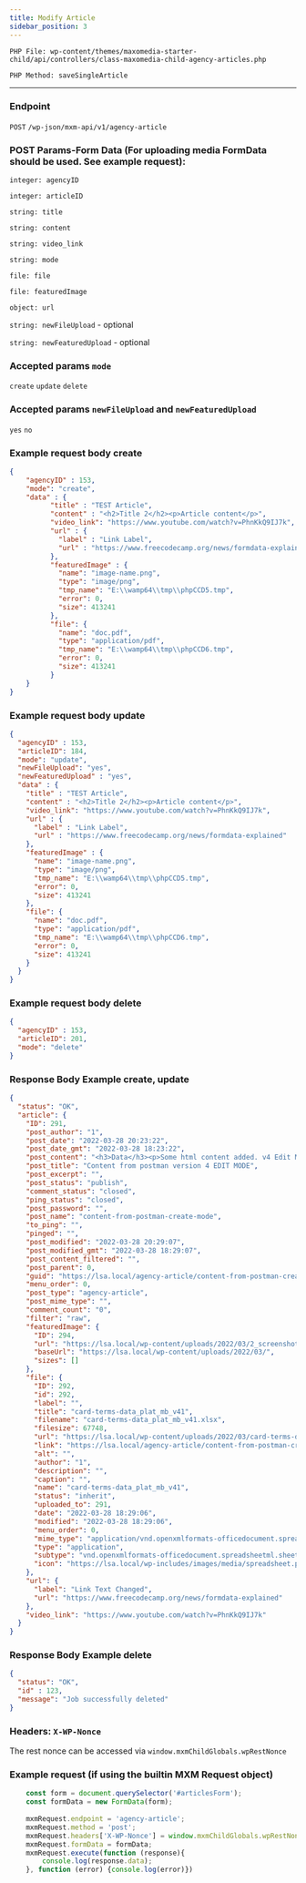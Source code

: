 ```yaml
---
title: Modify Article
sidebar_position: 3
---
```


`PHP File: wp-content/themes/maxomedia-starter-child/api/controllers/class-maxomedia-child-agency-articles.php`

`PHP Method: saveSingleArticle`

---
### Endpoint

`POST` `/wp-json/mxm-api/v1/agency-article`

### POST Params-Form Data (For uploading media FormData should be used. See example request):

`integer: agencyID`

`integer: articleID`

`string: title`

`string: content`

`string: video_link`

`string: mode`

`file: file`

`file: featuredImage`

`object: url`

`string: newFileUpload` - optional

`string: newFeaturedUpload` - optional

### Accepted params `mode`

`create`
`update`
`delete`

### Accepted params `newFileUpload` and `newFeaturedUpload`

`yes`
`no`

### Example request body create

```json
{
    "agencyID" : 153,
    "mode": "create",
    "data" : {
          "title" : "TEST Article",
          "content" : "<h2>Title 2</h2><p>Article content</p>",
          "video_link": "https://www.youtube.com/watch?v=PhnKkQ9IJ7k",
          "url" : {
            "label" : "Link Label",
            "url" : "https://www.freecodecamp.org/news/formdata-explained"
          },
          "featuredImage" : {
            "name": "image-name.png",
            "type": "image/png",
            "tmp_name": "E:\\wamp64\\tmp\\phpCCD5.tmp",
            "error": 0,
            "size": 413241
          },
          "file": {
            "name": "doc.pdf",
            "type": "application/pdf",
            "tmp_name": "E:\\wamp64\\tmp\\phpCCD6.tmp",
            "error": 0,
            "size": 413241
          }
    }
}
```

### Example request body update

```json
{
  "agencyID" : 153,
  "articleID": 184,
  "mode": "update",
  "newFileUpload": "yes",
  "newFeaturedUpload" : "yes",
  "data" : {
    "title" : "TEST Article",
    "content" : "<h2>Title 2</h2><p>Article content</p>",
    "video_link": "https://www.youtube.com/watch?v=PhnKkQ9IJ7k",
    "url" : {
      "label" : "Link Label",
      "url" : "https://www.freecodecamp.org/news/formdata-explained"
    },
    "featuredImage" : {
      "name": "image-name.png",
      "type": "image/png",
      "tmp_name": "E:\\wamp64\\tmp\\phpCCD5.tmp",
      "error": 0,
      "size": 413241
    },
    "file": {
      "name": "doc.pdf",
      "type": "application/pdf",
      "tmp_name": "E:\\wamp64\\tmp\\phpCCD6.tmp",
      "error": 0,
      "size": 413241
    }
  }
}
```

### Example request body delete

```json
{
  "agencyID" : 153,
  "articleID": 201,
  "mode": "delete"
}
```

### Response Body Example create, update

```json
{
  "status": "OK",
  "article": {
    "ID": 291,
    "post_author": "1",
    "post_date": "2022-03-28 20:23:22",
    "post_date_gmt": "2022-03-28 18:23:22",
    "post_content": "<h3>Data</h3><p>Some html content added. v4 Edit Mode</p>",
    "post_title": "Content from postman version 4 EDIT MODE",
    "post_excerpt": "",
    "post_status": "publish",
    "comment_status": "closed",
    "ping_status": "closed",
    "post_password": "",
    "post_name": "content-from-postman-create-mode",
    "to_ping": "",
    "pinged": "",
    "post_modified": "2022-03-28 20:29:07",
    "post_modified_gmt": "2022-03-28 18:29:07",
    "post_content_filtered": "",
    "post_parent": 0,
    "guid": "https://lsa.local/agency-article/content-from-postman-create-mode/",
    "menu_order": 0,
    "post_type": "agency-article",
    "post_mime_type": "",
    "comment_count": "0",
    "filter": "raw",
    "featuredImage": {
      "ID": 294,
      "url": "https://lsa.local/wp-content/uploads/2022/03/2_screenshot_1.png",
      "baseUrl": "https://lsa.local/wp-content/uploads/2022/03/",
      "sizes": []
    },
    "file": {
      "ID": 292,
      "id": 292,
      "label": "",
      "title": "card-terms-data_plat_mb_v41",
      "filename": "card-terms-data_plat_mb_v41.xlsx",
      "filesize": 67748,
      "url": "https://lsa.local/wp-content/uploads/2022/03/card-terms-data_plat_mb_v41.xlsx",
      "link": "https://lsa.local/agency-article/content-from-postman-create-mode/card-terms-data_plat_mb_v41/",
      "alt": "",
      "author": "1",
      "description": "",
      "caption": "",
      "name": "card-terms-data_plat_mb_v41",
      "status": "inherit",
      "uploaded_to": 291,
      "date": "2022-03-28 18:29:06",
      "modified": "2022-03-28 18:29:06",
      "menu_order": 0,
      "mime_type": "application/vnd.openxmlformats-officedocument.spreadsheetml.sheet",
      "type": "application",
      "subtype": "vnd.openxmlformats-officedocument.spreadsheetml.sheet",
      "icon": "https://lsa.local/wp-includes/images/media/spreadsheet.png"
    },
    "url": {
      "label": "Link Text Changed",
      "url": "https://www.freecodecamp.org/news/formdata-explained"
    },
    "video_link": "https://www.youtube.com/watch?v=PhnKkQ9IJ7k"
  }
}
```

### Response Body Example delete

```json
{
  "status": "OK",
  "id" : 123,
  "message": "Job successfully deleted"
}
```

### Headers: `X-WP-Nonce`
The rest nonce can be accessed via `window.mxmChildGlobals.wpRestNonce`

### Example request (if using the builtin MXM Request object)

```javascript
    const form = document.querySelector('#articlesForm');
    const formData = new FormData(form);
    
    mxmRequest.endpoint = 'agency-article';
    mxmRequest.method = 'post';
    mxmRequest.headers['X-WP-Nonce'] = window.mxmChildGlobals.wpRestNonce;
    mxmRequest.formData = formData;
    mxmRequest.execute(function (response){
        console.log(response.data);
    }, function (error) {console.log(error)})
```